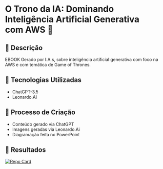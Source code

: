 # O Trono da IA: Dominando Inteligência Artificial Generativa com AWS 👑

## 📒 Descrição
EBOOK Gerado por I.A.s, sobre inteligência artificial generativa com foco na AWS e com temática de Game of Thrones.

## 🤖 Tecnologias Utilizadas
- ChatGPT-3.5
- Leonardo.Ai

## 🧐 Processo de Criação
- Conteúdo gerado via ChatGPT
- Imagens geradas via Leonardo.Ai
- Diagramação feita no PowerPoint

## 🚀 Resultados
[![Repo Card](https://github-readme-stats.vercel.app/api/pin/?username=IAMANDAMEDEIROS&repo=EBOOK-AWS&bg_color=000&border_color=30A3DC&show_icons=true&icon_color=30A3DC&title_color=E94D5F&text_color=FFF)](https://github.com/IAMANDAMEDEIROS/EBOOK-AWS)
